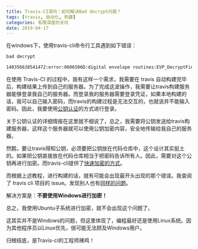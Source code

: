 ```yaml
---
title: Travis-CI深坑：如何解决Bad decrypt问题？
tags: [travis, 自动化, 构建]
categories: 有限深度的天坑
date: 2019-04-17
---
```


在windows下，使用travis-cli命令行工具遇到如下错误：

``` bash
bad decrypt

140356638541472:error:0606506D:digital envelope routines:EVP_DecryptFinal_ex:wrong final block length:evp_enc.c:532:
```

<!--more-->

在使用 Travis-CI 的过程中，我有这样一个需求，我需要在 travis 自动构建完毕后，构建结果上传到自己的服务器。为了完成这波操作，我需要让travis构建服务器能够登录我自己的服务器。而登录我的服务器需要登录凭证，如果本地构建的话，我可以自己输入密码，而travis的构建过程是无法交互的，也就说并不能输入密码。因此，我要使用[公钥认证](https://zh.wikipedia.org/wiki/%E5%85%AC%E5%BC%80%E5%AF%86%E9%92%A5%E5%8A%A0%E5%AF%86)的方式进行登录。

关于公钥认证的详细情报在这里就不细说了，总之，我需要将公钥发送给travis构建服务器，这样这个服务器就可以使用公钥加密内容，安全地传输给我自己的服务器。

然鹅，要让travis得知公钥，必须要把公钥放在代码仓库中，这个设计其实挺土的。如果把公钥直接放在代码仓库相当于把密码告诉所有人。因此，需要对这个公钥再进行加密。而travis-cli提供了[快速加密的方式](https://docs.travis-ci.com/user/encrypting-files)。

而根据上述教程，进行构建的话，就有可能会出现最开头出现的那个错误。我查阅了 travis cli 项目的 issue。发现别人也有[同样的问题](https://github.com/travis-ci/travis-ci/issues/4746)。

解决方案是：**不要使用Windows进行加密！**

总之，我使用Ubuntu子系统进行加密，就不会出现这个问题了。

这其实并不是Windows的问题，但这里体现了，编程最好还是使用Linux系统。因为其他程序员以Linux优先，很可能无法顾及Windows用户。

归根结底，是Travis-ci的工程师辣鸡！
